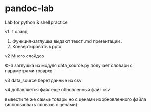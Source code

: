 # pandoc-lab

Lab for python & shell practice

v1. 1 слайд 

1.   Функция-заглушка выдают текст .md презентации . 
2.   Конвертировать в pptx 


v2  Много слайдов

   Ф-я заглушка из модуля data_source.py получает словари с параметрами товаров

v3  data_source берет данные из csv 

v4 добавляется файл еще обновленный  файл csv 

   вывести те же самые товары но с ценами из обновленного файла (использовать словарь
   с ценами)


